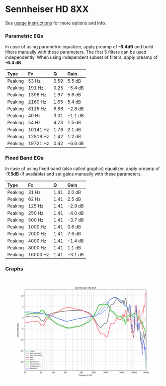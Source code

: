 # Sennheiser HD 8XX
See [usage instructions](https://github.com/jaakkopasanen/AutoEq#usage) for more options and info.

### Parametric EQs
In case of using parametric equalizer, apply preamp of **-6.4dB** and build filters manually
with these parameters. The first 5 filters can be used independently.
When using independent subset of filters, apply preamp of **-6.4 dB**.

| Type    | Fc       |    Q | Gain    |
|:--------|:---------|:-----|:--------|
| Peaking | 53 Hz    | 0.59 | 5.5 dB  |
| Peaking | 191 Hz   | 0.25 | -5.4 dB |
| Peaking | 1396 Hz  | 1.97 | 5.6 dB  |
| Peaking | 2160 Hz  | 1.65 | 5.4 dB  |
| Peaking | 6115 Hz  | 6.86 | -2.8 dB |
| Peaking | 40 Hz    | 3.01 | -1.1 dB |
| Peaking | 54 Hz    | 4.73 | 1.5 dB  |
| Peaking | 10141 Hz | 1.76 | 2.1 dB  |
| Peaking | 12819 Hz | 1.42 | 1.2 dB  |
| Peaking | 19721 Hz | 0.42 | -6.6 dB |

### Fixed Band EQs
In case of using fixed band (also called graphic) equalizer, apply preamp of **-7.5dB**
(if available) and set gains manually with these parameters.

| Type    | Fc       |    Q | Gain    |
|:--------|:---------|:-----|:--------|
| Peaking | 31 Hz    | 1.41 | 2.0 dB  |
| Peaking | 62 Hz    | 1.41 | 2.5 dB  |
| Peaking | 125 Hz   | 1.41 | -2.9 dB |
| Peaking | 250 Hz   | 1.41 | -4.0 dB |
| Peaking | 500 Hz   | 1.41 | -3.7 dB |
| Peaking | 1000 Hz  | 1.41 | 0.6 dB  |
| Peaking | 2000 Hz  | 1.41 | 7.6 dB  |
| Peaking | 4000 Hz  | 1.41 | -1.4 dB |
| Peaking | 8000 Hz  | 1.41 | 1.1 dB  |
| Peaking | 16000 Hz | 1.41 | -3.1 dB |

### Graphs
![](./Sennheiser%20HD%208XX.png)